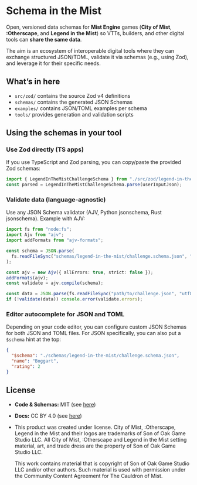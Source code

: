 # Schema in the Mist

Open, versioned data schemas for **Mist Engine** games (**City of Mist**, **:Otherscape**, and **Legend in the Mist**) so VTTs, builders, and other digital tools can **share the same data**.

The aim is an ecosystem of interoperable digital tools where they can exchange structured JSON/TOML, validate it via schemas (e.g., using Zod), and leverage it for their specific needs.

## What’s in here

- `src/zod/` contains the source Zod v4 definitions
- `schemas/` contains the generated JSON Schemas
- `examples/` contains JSON/TOML examples per schema
- `tools/` provides generation and validation scripts

## Using the schemas in your tool

### Use Zod directly (TS apps)

If you use TypeScript and Zod parsing, you can copy/paste the provided Zod schemas:

```ts
import { LegendInTheMistChallengeSchema } from "./src/zod/legend-in-the-mist/challenge";
const parsed = LegendInTheMistChallengeSchema.parse(userInputJson);
```

### Validate data (language-agnostic)

Use any JSON Schema validator (AJV, Python jsonschema, Rust jsonschema). Example with AJV:

```ts
import fs from "node:fs";
import Ajv from "ajv";
import addFormats from "ajv-formats";

const schema = JSON.parse(
  fs.readFileSync("schemas/legend-in-the-mist/challenge.schema.json", "utf8")
);

const ajv = new Ajv({ allErrors: true, strict: false });
addFormats(ajv);
const validate = ajv.compile(schema);

const data = JSON.parse(fs.readFileSync("path/to/challenge.json", "utf8"));
if (!validate(data)) console.error(validate.errors);
```

### Editor autocomplete for JSON and TOML

Depending on your code editor, you can configure custom JSON Schemas for both JSON and TOML files. For JSON specifically, you can also put a `$schema` hint at the top:

```json
{
  "$schema": "./schemas/legend-in-the-mist/challenge.schema.json",
  "name": "Boggart",
  "rating": 2
}
```

## License

- **Code & Schemas:** MIT (see [here](./LICENSES/CODE-LICENSE.md))

- **Docs:** CC BY 4.0 (see [here](./LICENSES/DOCS-LICENSE.md))

- This product was created under license. City of Mist, :Otherscape, Legend in the Mist and their logos are trademarks of Son of Oak Game Studio LLC. All City of Mist, :Otherscape and Legend in the Mist setting material, art, and trade dress are the property of Son of Oak Game Studio LLC.

  This work contains material that is copyright of Son of Oak Game Studio LLC and/or other authors. Such material is used with permission under the Community Content Agreement for The Cauldron of Mist.
